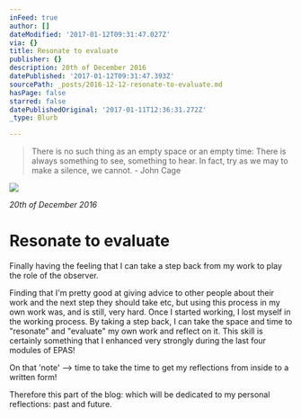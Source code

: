 ```yaml
---
inFeed: true
author: []
dateModified: '2017-01-12T09:31:47.027Z'
via: {}
title: Resonate to evaluate
publisher: {}
description: 20th of December 2016
datePublished: '2017-01-12T09:31:47.393Z'
sourcePath: _posts/2016-12-12-resonate-to-evaluate.md
hasPage: false
starred: false
datePublishedOriginal: '2017-01-11T12:36:31.272Z'
_type: Blurb

---
```

> There is no such thing as an empty space or an empty time: There is always something to see, something to hear. In fact, try as we may to make a silence, we cannot. - John Cage

![](https://the-grid-user-content.s3-us-west-2.amazonaws.com/0a9c3499-458e-416e-b03f-3970e3abf72a.jpg)

_20th of December 2016_

# Resonate to evaluate

Finally having the feeling that I can take a step back from my work to play the role of the observer.

Finding that I'm pretty good at giving advice to other people about their work and the next step they should take etc, but using this process in my own work was, and is still, very hard. Once I started working, I lost myself in the working process. By taking a step back, I can take the space and time to "resonate" and "evaluate" my own work and reflect on it. This skill is certainly something that I enhanced very strongly during the last four modules of EPAS!

On that 'note' --\> time to take the time to get my reflections from inside to a written form!

Therefore this part of the blog: which will be dedicated to my personal reflections: past and future.